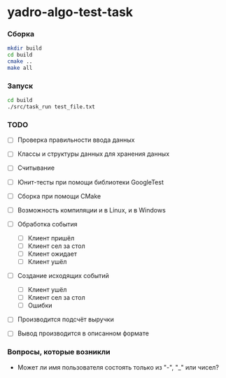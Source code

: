 # yadro-algo-test-task

### Сборка

``` bash
mkdir build
cd build
cmake ..
make all
```

### Запуск

``` bash
cd build
./src/task_run test_file.txt
```

### TODO

- [ ] Проверка правильности ввода данных
- [ ] Классы и структуры данных для хранения данных
- [ ] Считывание
- [ ] Юнит-тесты при помощи библиотеки GoogleTest
- [ ] Сборка при помощи CMake
- [ ] Возможность компиляции и в Linux, и в Windows
- [ ] Обработка события
    - [ ] Клиент пришёл
    - [ ] Клиент сел за стол
    - [ ] Клиент ожидает
    - [ ] Клиент ушёл
- [ ] Создание исходящих событий
    - [ ] Клиент ушёл
    - [ ] Клиент сел за стол
    - [ ] Ошибки
- [ ] Производится подсчёт выручки
- [ ] Вывод производится в описанном формате


### Вопросы, которые возникли

- Может ли имя пользователя состоять только из "-", "\_" или чисел?
